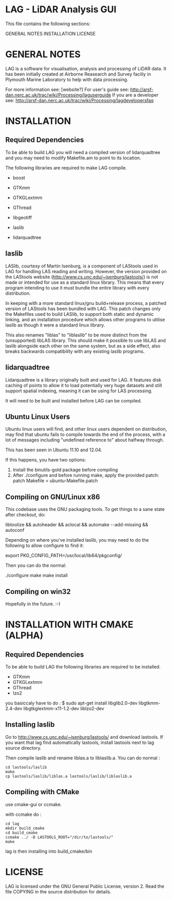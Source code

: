 LAG - LiDAR Analysis GUI
========================

This file contains the following sections:

GENERAL NOTES
INSTALLATION
LICENSE

GENERAL NOTES
=============
LAG is a software for visualisation, analysis and processing of LiDAR data. It has
been initially created at Airborne Reasearch and Survey faciliy in Plymouth Marine
Laboratory to help with data processing.

For more information see: [website?]
For user's guide see: http://arsf-dan.nerc.ac.uk/trac/wiki/Processing/laguserguide
If you are a developer see: http://arsf-dan.nerc.ac.uk/trac/wiki/Processing/lagdevelopersfaq

INSTALLATION
============

Required Dependencies
---------------------

To be able to build LAG you will need a compiled version of lidarquadtree and
you may need to modify Makefile.am to point to its location.

The following libraries are required to make LAG compile.
   * boost
   * GTKmm
   * GTKGLextmm
   * GThread
   * libgeotiff

   * laslib
   * lidarquadtree

laslib
------

LASlib, courtesy of Martin Isenburg, is a component of LAStools used in LAG for
handling LAS reading and writing. However, the version provided on the LAStools
website (http://www.cs.unc.edu/~isenburg/lastools/) is not made or intended for
use as a standard linux library. This means that every program intending to use
it must bundle the entire library with every distribution.

In keeping with a more standard linux/gnu build+release process, a patched
version of LAStools has been bundled with LAG. This patch changes only the
Makefiles used to build LASlib, to support both static and dynamic linking, and
an installation procedure which allows other programs to utilise laslib as
though it were a standard linux library.

This also renames "liblas" to "liblaslib" to be more distinct from the
(unsupported) libLAS library. This should make it possible to use libLAS and
laslib alongside each other on the same system, but as a side effect, also
breaks backwards compatibility with any existing laslib programs.

lidarquadtree
-------------

Lidarquadtree is a library originally built and used for LAG. It features disk
caching of points to allow it to load potentially very huge datasets and still
support spatial indexing, meaning it can be using for LAS processing.

It will need to be built and installed before LAG can be compiled.

Ubuntu Linux Users
------------------

Ubuntu linux users will find, and other linux users dependent on distribution,
may find that ubuntu fails to compile towards the end of the process, with a
lot of messages including "undefined reference to" about halfway through.

This has been seen in Ubuntu 11.10 and 12.04.

If this happens, you have two options:
1) Install the binutils-gold package before compiling
2) After ./configure and before running make, apply the provided patch:
   patch Makefile < ubuntu-Makefile.patch

Compiling on GNU/Linux x86
--------------------------

This codebase uses the GNU packaging tools.  To get things to a sane state
after checkout, do:

libtoolize && autoheader && aclocal && automake --add-missing && autoconf

Depending on where you've installed laslib, you may need to do the following 
to allow configure to find it:

export PKG_CONFIG_PATH=/usr/local/lib64/pkgconfig/

Then you can do the normal:

./configure
make
make install

Compiling on win32
------------------

Hopefully in the future. :-)


INSTALLATION WITH CMAKE (ALPHA)
===============================

Required Dependencies
---------------------

To be able to build LAG the following libraries are required to be installed.
   * GTKmm
   * GTKGLextmm
   * GThread
   * lzo2

you basiccaly have to do :
   $ sudo apt-get install libglib2.0-dev libgtkmm-2.4-dev libgtkglextmm-x11-1.2-dev liblzo2-dev

Installing laslib
--------------------

Go to http://www.cs.unc.edu/~isenburg/lastools/ and download lastools. If 
you want that lag find automatically lastools, install lastools next to lag source directory.

Then compile laslib and rename liblas.a to liblaslib.a. You can do normal :

    cd lastools/laslib
    make
    cp lastools/laslib/liblas.a lastools/laslib/liblaslib.a


Compiling with CMake
--------------------------

use cmake-gui or ccmake.

with ccmake do :

    cd lag
    mkdir build_cmake
    cd build_cmake
    ccmake ../ -D LASTOOLS_ROOT="/dir/to/lastools/"
    make

lag is then installing into build_cmake/bin


LICENSE
=======

LAG is licensed under the GNU General Public License, version 2. 
Read the file COPYING in the source distribution for details.
